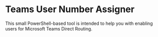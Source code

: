 # Teams User Number Assigner
This small PowerShell-based tool is intended to help you with enabling users for Microsoft Teams Direct Routing.
